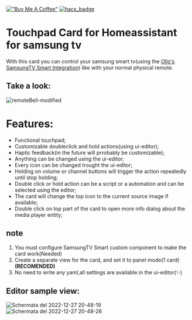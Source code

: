[!["Buy Me A Coffee"](https://www.buymeacoffee.com/assets/img/custom_images/orange_img.png)](https://www.buymeacoffee.com/hackerino)  [![hacs_badge](https://img.shields.io/badge/HACS-Default-41BDF5.svg?style=for-the-badge)](https://github.com/hacs/integration)

# Touchpad Card for Homeassistant for samsung tv
With this card you can control your samsung smart tv(using the [Ollo's SamsungTV Smart Integration](https://github.com/ollo69/ha-samsungtv-smart)) like with your normal physical remote.

## Take a look:
![remoteBell-modified](https://user-images.githubusercontent.com/64681499/209690449-d67ce6a3-02cb-477c-9b16-cc3071fe847b.png)


# Features:
  - Functional touchpad;
  - Customizable doubleclick and hold actions(using ui-editor);
  - Haptic feedback(in the future will prrobably be customizable);
  - Anything can be changed using the ui-editor;
  - Every icon can be changed trought the ui-editor;
  - Holding on volume or channel buttons will trigger the action repeatedly until stop holding;
  - Double click or hold action can be a script or a automation and can be selected using the editor;
  - The card will change the top icon to the current source image if available;
  - Double click on top part of the card to open more info dialog about the media player entity;
## note
  1) You must configure SamsungTV Smart custom component to make the card work(Needed)
  2) Create a separate view for the card, and set it to panel mode(1 card) **(RECOMENDED)**
  3) No need to write any yaml,all settings are available in the ui-editor(:sparkles:)

## Editor sample view:

![Schermata del 2022-12-27 20-48-19](https://user-images.githubusercontent.com/64681499/209715652-30c9e296-302f-4218-a51a-57ccfeea1f74.png)
![Schermata del 2022-12-27 20-48-26](https://user-images.githubusercontent.com/64681499/209715649-1e9b608e-66c0-4c1a-a533-ea420af836e4.png)


